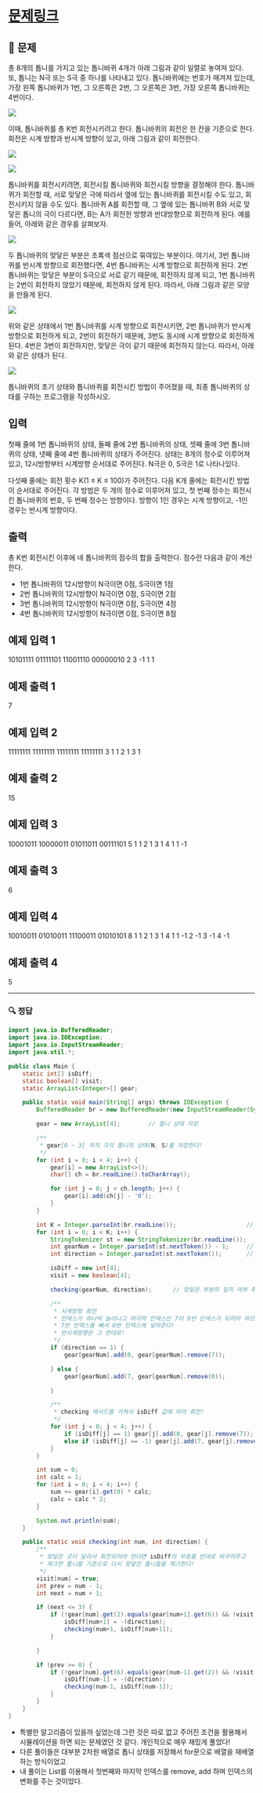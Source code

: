 # [문제링크](https://www.acmicpc.net/problem/14891)

## 📝 문제

총 8개의 톱니를 가지고 있는 톱니바퀴 4개가 아래 그림과 같이 일렬로 놓여져 있다. 또, 톱니는 N극 또는 S극 중 하나를 나타내고 있다. 톱니바퀴에는 번호가 매겨져 있는데, 가장 왼쪽 톱니바퀴가 1번, 그 오른쪽은 2번, 그 오른쪽은 3번, 가장 오른쪽 톱니바퀴는 4번이다.

![](https://onlinejudgeimages.s3-ap-northeast-1.amazonaws.com/problem/14891/1.png)

이때, 톱니바퀴를 총 K번 회전시키려고 한다. 톱니바퀴의 회전은 한 칸을 기준으로 한다. 회전은 시계 방향과 반시계 방향이 있고, 아래 그림과 같이 회전한다.

![](https://onlinejudgeimages.s3-ap-northeast-1.amazonaws.com/problem/14891/2.png)

![](https://onlinejudgeimages.s3-ap-northeast-1.amazonaws.com/problem/14891/3.png)

톱니바퀴를 회전시키려면, 회전시킬 톱니바퀴와 회전시킬 방향을 결정해야 한다. 톱니바퀴가 회전할 때, 서로 맞닿은 극에 따라서 옆에 있는 톱니바퀴를 회전시킬 수도 있고, 회전시키지 않을 수도 있다. 톱니바퀴 A를 회전할 때, 그 옆에 있는 톱니바퀴 B와 서로 맞닿은 톱니의 극이 다르다면, B는 A가 회전한 방향과 반대방향으로 회전하게 된다. 예를 들어, 아래와 같은 경우를 살펴보자.

![](https://onlinejudgeimages.s3-ap-northeast-1.amazonaws.com/problem/14891/4.png)

두 톱니바퀴의 맞닿은 부분은 초록색 점선으로 묶여있는 부분이다. 여기서, 3번 톱니바퀴를 반시계 방향으로 회전했다면, 4번 톱니바퀴는 시계 방향으로 회전하게 된다. 2번 톱니바퀴는 맞닿은 부분이 S극으로 서로 같기 때문에, 회전하지 않게 되고, 1번 톱니바퀴는 2번이 회전하지 않았기 때문에, 회전하지 않게 된다. 따라서, 아래 그림과 같은 모양을 만들게 된다.

![](https://onlinejudgeimages.s3-ap-northeast-1.amazonaws.com/problem/14891/5.png)

위와 같은 상태에서 1번 톱니바퀴를 시계 방향으로 회전시키면, 2번 톱니바퀴가 반시계 방향으로 회전하게 되고, 2번이 회전하기 때문에, 3번도 동시에 시계 방향으로 회전하게 된다. 4번은 3번이 회전하지만, 맞닿은 극이 같기 때문에 회전하지 않는다. 따라서, 아래와 같은 상태가 된다.

![](https://onlinejudgeimages.s3-ap-northeast-1.amazonaws.com/problem/14891/6.png)

톱니바퀴의 초기 상태와 톱니바퀴를 회전시킨 방법이 주어졌을 때, 최종 톱니바퀴의 상태를 구하는 프로그램을 작성하시오.

## 입력

첫째 줄에 1번 톱니바퀴의 상태, 둘째 줄에 2번 톱니바퀴의 상태, 셋째 줄에 3번 톱니바퀴의 상태, 넷째 줄에 4번 톱니바퀴의 상태가 주어진다. 상태는 8개의 정수로 이루어져 있고, 12시방향부터 시계방향 순서대로 주어진다. N극은 0, S극은 1로 나타나있다.

다섯째 줄에는 회전 횟수 K(1 ≤ K ≤ 100)가 주어진다. 다음 K개 줄에는 회전시킨 방법이 순서대로 주어진다. 각 방법은 두 개의 정수로 이루어져 있고, 첫 번째 정수는 회전시킨 톱니바퀴의 번호, 두 번째 정수는 방향이다. 방향이 1인 경우는 시계 방향이고, -1인 경우는 반시계 방향이다.

## 출력

총 K번 회전시킨 이후에 네 톱니바퀴의 점수의 합을 출력한다. 점수란 다음과 같이 계산한다.

-   1번 톱니바퀴의 12시방향이 N극이면 0점, S극이면 1점
-   2번 톱니바퀴의 12시방향이 N극이면 0점, S극이면 2점
-   3번 톱니바퀴의 12시방향이 N극이면 0점, S극이면 4점
-   4번 톱니바퀴의 12시방향이 N극이면 0점, S극이면 8점

## 예제 입력 1 
10101111
01111101
11001110
00000010
2
3 -1
1 1

## 예제 출력 1 

7

## 예제 입력 2 

11111111
11111111
11111111
11111111
3
1 1
2 1
3 1

## 예제 출력 2 

15

## 예제 입력 3 

10001011
10000011
01011011
00111101
5
1 1
2 1
3 1
4 1
1 -1

## 예제 출력 3 

6

## 예제 입력 4 

10010011
01010011
11100011
01010101
8
1 1
2 1
3 1
4 1
1 -1
2 -1
3 -1
4 -1

## 예제 출력 4 

5

---

### 🔍 정답

```java
import java.io.BufferedReader;
import java.io.IOException;
import java.io.InputStreamReader;
import java.util.*;

public class Main {
    static int[] isDiff;
    static boolean[] visit;
    static ArrayList<Integer>[] gear;

    public static void main(String[] args) throws IOException {
        BufferedReader br = new BufferedReader(new InputStreamReader(System.in));

        gear = new ArrayList[4];        // 톱니 상태 저장

        /**
         * gear[0 ~ 3] 까지 각각 톱니의 상태(N, S)를 저장한다!
         */
        for (int i = 0; i < 4; i++) {
            gear[i] = new ArrayList<>();
            char[] ch = br.readLine().toCharArray();

            for (int j = 0; j < ch.length; j++) {
                gear[i].add(ch[j] - '0');
            }
        }

        int K = Integer.parseInt(br.readLine());                    // 회전 횟수
        for (int i = 0; i < K; i++) {
            StringTokenizer st = new StringTokenizer(br.readLine());
            int gearNum = Integer.parseInt(st.nextToken()) - 1;     // 회전시킨 톱니 번호(0~3까지라서 -1)
            int direction = Integer.parseInt(st.nextToken());       // 회전 방향

            isDiff = new int[4];
            visit = new boolean[4];

            checking(gearNum, direction);      // 맞닿은 부분의 일치 여부 확인

            /**
             * 시계방향 회전
             * 인덱스가 하나씩 늘어나고 마지막 인덱스인 7이 0번 인덱스가 되어야 하므로
             * 7번 인덱스를 빼서 0번 인덱스에 넣어준다!
             * 반시계방향은 그 반대로!
             */
            if (direction == 1) {
                gear[gearNum].add(0, gear[gearNum].remove(7));

            } else {
                gear[gearNum].add(7, gear[gearNum].remove(0));

            }

            /**
             * checking 메서드를 거쳐서 isDiff 값에 따라 회전!
             */
            for (int j = 0; j < 4; j++) {
                if (isDiff[j] == 1) gear[j].add(0, gear[j].remove(7));
                else if (isDiff[j] == -1) gear[j].add(7, gear[j].remove(0));
            }
        }

        int sum = 0;
        int calc = 1;
        for (int i = 0; i < 4; i++) {
            sum += gear[i].get(0) * calc;
            calc = calc * 2;
        }

        System.out.println(sum);
    }

    public static void checking(int num, int direction) {
        /**
         * 맞닿은 곳이 달라서 회전되어야 한다면 isDiff의 부호를 반대로 바꾸어주고
         * 체크한 톱니를 기준으로 다시 맞닿은 톱니들을 체크한다!
         */
        visit[num] = true;
        int prev = num - 1;
        int next = num + 1;

        if (next <= 3) {
            if (!gear[num].get(2).equals(gear[num+1].get(6)) && !visit[num+1]) {
                isDiff[num+1] = -(direction);
                checking(num+1, isDiff[num+1]);
            }

        }

        if (prev >= 0) {
            if (!gear[num].get(6).equals(gear[num-1].get(2)) && !visit[num-1]) {
                isDiff[num-1] = -(direction);
                checking(num-1, isDiff[num-1]);
            }
        }
    }
}
```
- 특별한 알고리즘이 있을까 싶었는데 그런 것은 따로 없고 주어진 조건을 활용해서 시뮬레이션을 하면 되는 문제였던 것 같다. 개인적으로 매우 재밌게 풀었다!
- 다른 풀이들은 대부분 2차원 배열로 톱니 상태를 저장해서 for문으로 배열을 재배열하는 방식이었고
- 내 풀이는 List를 이용해서 첫번째와 마지막 인덱스를 remove, add 하며 인덱스의 변화를 주는 것이었다.